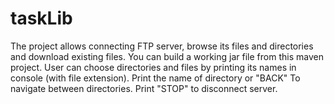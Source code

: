 # taskLib
The project allows connecting FTP server, browse its files and directories and download existing files.
You can build a working jar file from this maven project.
User can choose directories and files by printing its names in console (with file extension). 
Print the name of directory or "BACK" To navigate between directories.
Print "STOP" to disconnect server.
